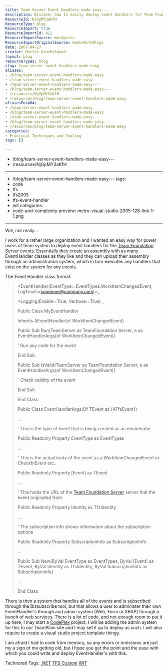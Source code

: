 ```yaml
---
title: Team Server Event Handlers made easy...
description: Discover how to easily deploy event handlers for Team Foundation Server with our comprehensive guide. Simplify your coding process and enhance productivity!
ResourceId: NjGpMY3aKfH
ResourceType: blog
ResourceImport: true
ResourceImportId: 412
ResourceImportSource: Wordpress
ResourceImportOriginalSource: GeeksWithBlogs
date: 2007-04-27
creator: Martin Hinshelwood
layout: blog
resourceTypes: blog
slug: team-server-event-handlers-made-easy
aliases:
- /blog/team-server-event-handlers-made-easy
- /team-server-event-handlers-made-easy
- /team-server-event-handlers-made-easy---
- /blog/team-server-event-handlers-made-easy---
- /resources/NjGpMY3aKfH
- /resources/blog/team-server-event-handlers-made-easy
aliasesFor404:
- /team-server-event-handlers-made-easy
- /blog/team-server-event-handlers-made-easy
- /team-server-event-handlers-made-easy---
- /blog/team-server-event-handlers-made-easy---
- /resources/blog/team-server-event-handlers-made-easy
categories:
- Practical Techniques and Tooling
tags: []

---
```

- /blog/team-server-event-handlers-made-easy---
- /resources/NjGpMY3aKfH

---
- /blog/team-server-event-handlers-made-easy---
tags:
- code
- tfs
- tfs2005
- tfs-event-handler
- wit
categories:
- code-and-complexity
preview: metro-visual-studio-2005-128-link-1-1.png

---
Will, not really...

I work for a rather large organization and I wanted an easy way for power users of team system to deploy event handlers for the [Team Foundation Server](http://msdn2.microsoft.com/en-us/teamsystem/aa718934.aspx "Team Foundation Server") events. Essentially they create an assembly with as many EventHandler classes as they like and they can upload their assembly through an administration system, which in turn executes any handlers that exist on the system for any events.

The Event Handler class format:

> <EventHandler(EventType:=EventTypes.WorkItemChangedEvent, LogEmail:=[someone@company.com](mailto:someone@company.com))>\_
>
> <Logging(Enable:=True, Verbose:=True) \_
>
> Public Class MyEventHandler
>
> Inherits AEventHandler(of WorkItemChangedEvent)
>
> Public Sub Run(TeamServer as TeamFoundation Server, e as EventHandlerArgs(of WorkItemChangedEvent))
>
> ' Run any code for the event
>
> End Sub
>
> Public Sub IsValid(TeamServer as TeamFoundation Server, e as EventHandlerArgs(of WorkItemChangedEvent))
>
> ' Check validity of the event
>
> End Sub
>
> End Class
>
> Public Class EventHandlerArgs(Of TEvent as {ATfsEvent})
>
> ...
>
> ' This is the type of event that is being created as an enumerator
>
> Public Readonly Property EventType as EventTypes
>
> ...
>
> ' This is the actual body of the event as a WorkItemChangedEvent or CheckInEvent etc..
>
> Public Readonly Property \[Event\] as TEvent
>
> ...
>
> ' This holds the URL of the [Team Foundation Server](http://msdn2.microsoft.com/en-us/teamsystem/aa718934.aspx "Team Foundation Server") server that the event originated from
>
> Public Readonly Property Identity as TfsIdentity
>
> ...
>
> ' The subscription info shows information about the subscription options
>
> Public Readonly Property SubscriptionInfo as SubscritpionInfo
>
> ...
>
> Public Sub New(ByVal EventType as EventTypes, ByVal \[Event\] as TEvent, ByVal Identity as TfsIdentity, ByVal SubscriptionInfo as SubscritpionInfo)
>
> ...
>
> End Class

There is then a system that handles all of the events and is subscribed through the Bizsubscribe tool, but that allows a user to administer their own EventHandler's through and admin system (Web, Form or XBAP) through a bunch of web services. There is a lot of code, and not enough room to put it up here, I may start a [CodePlex](http://www.codeplex.com "CodePlex") project. I will be adding the admin system for this to our TeamPlain site and I may set it up to deploy as such. I will also require to create a visual studio project template thingy.

I am afraid I had to code from memory, so any errors or omissions are just my a sign of me getting old, but I hope you get the point and the ease with which you could write and deploy EventHandler's with this.

Technorati Tags: [.NET](http://technorati.com/tags/.NET) [TFS Custom](http://technorati.com/tags/TFS+Custom) [WIT](http://technorati.com/tags/WIT)
